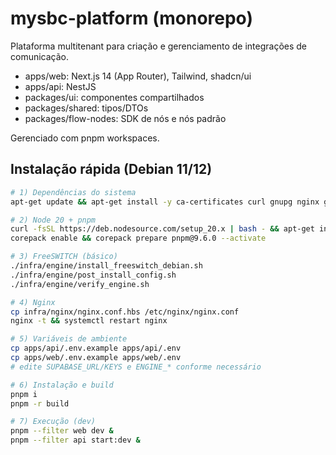 # mysbc-platform (monorepo)

Plataforma multitenant para criação e gerenciamento de integrações de comunicação.

- apps/web: Next.js 14 (App Router), Tailwind, shadcn/ui
- apps/api: NestJS
- packages/ui: componentes compartilhados
- packages/shared: tipos/DTOs
- packages/flow-nodes: SDK de nós e nós padrão

Gerenciado com pnpm workspaces.

## Instalação rápida (Debian 11/12)

```bash
# 1) Dependências do sistema
apt-get update && apt-get install -y ca-certificates curl gnupg nginx git make sudo unzip

# 2) Node 20 + pnpm
curl -fsSL https://deb.nodesource.com/setup_20.x | bash - && apt-get install -y nodejs
corepack enable && corepack prepare pnpm@9.6.0 --activate

# 3) FreeSWITCH (básico)
./infra/engine/install_freeswitch_debian.sh
./infra/engine/post_install_config.sh
./infra/engine/verify_engine.sh

# 4) Nginx
cp infra/nginx/nginx.conf.hbs /etc/nginx/nginx.conf
nginx -t && systemctl restart nginx

# 5) Variáveis de ambiente
cp apps/api/.env.example apps/api/.env
cp apps/web/.env.example apps/web/.env
# edite SUPABASE_URL/KEYS e ENGINE_* conforme necessário

# 6) Instalação e build
pnpm i
pnpm -r build

# 7) Execução (dev)
pnpm --filter web dev &
pnpm --filter api start:dev &
```

